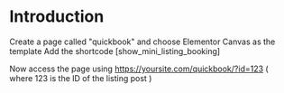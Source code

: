 # Introduction

Create a page called "quickbook" and choose Elementor Canvas as the template
Add the shortcode [show_mini_listing_booking]

Now access the page using https://yoursite.com/quickbook/?id=123   ( where 123 is the ID of the listing post )
